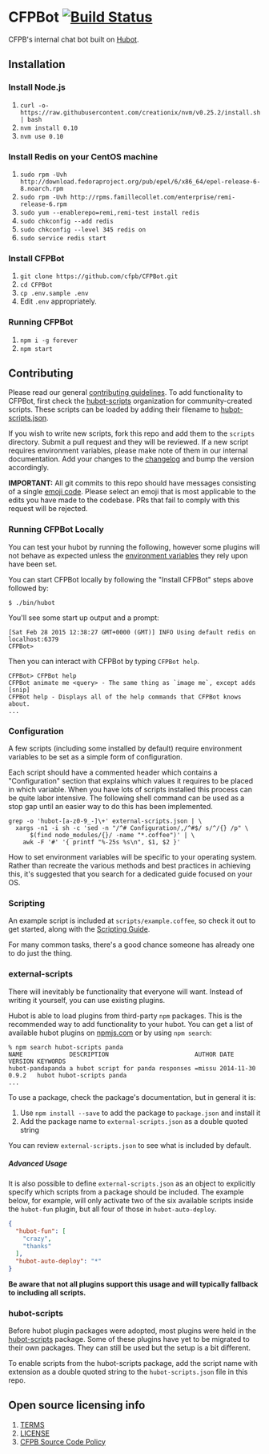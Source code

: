 # CFPBot [![Build Status](https://travis-ci.org/cfpb/CFPBot.svg)](https://travis-ci.org/cfpb/CFPBot)

CFPB's internal chat bot built on [Hubot](http://hubot.github.com).

## Installation

### Install Node.js

1. `curl -o- https://raw.githubusercontent.com/creationix/nvm/v0.25.2/install.sh | bash`
1. `nvm install 0.10`
1. `nvm use 0.10`

### Install Redis on your CentOS machine

1. `sudo rpm -Uvh http://download.fedoraproject.org/pub/epel/6/x86_64/epel-release-6-8.noarch.rpm`
1. `sudo rpm -Uvh http://rpms.famillecollet.com/enterprise/remi-release-6.rpm`
1. `sudo yum --enablerepo=remi,remi-test install redis`
1. `sudo chkconfig --add redis`
1. `sudo chkconfig --level 345 redis on`
1. `sudo service redis start`

### Install CFPBot

1. `git clone https://github.com/cfpb/CFPBot.git`
1. `cd CFPBot`
1. `cp .env.sample .env`
1. Edit `.env` appropriately.

### Running CFPBot

1. `npm i -g forever`
1. `npm start`

## Contributing

Please read our general [contributing guidelines](CONTRIBUTING.md). 
To add functionality to CFPBot, first check the [hubot-scripts](https://github.com/github/hubot-scripts#hubot-scripts) 
organization for community-created scripts.
These scripts can be loaded by adding their filename to [hubot-scripts.json](hubot-scripts.json). 

If you wish to write new scripts, fork this repo and add them to the `scripts` directory. 
Submit a pull request and they will be reviewed. 
If a new script requires environment variables, please make note of them in our internal documentation.
Add your changes to the [changelog](CHANGELOG.md) and bump the version accordingly.

**IMPORTANT:** All git commits to this repo should have messages consisting of a single [emoji code](http://www.emoji-cheat-sheet.com/). 
Please select an emoji that is most applicable to the edits you have made to the codebase. 
PRs that fail to comply with this request will be rejected.

### Running CFPBot Locally

You can test your hubot by running the following, however some plugins will not
behave as expected unless the [environment variables](#configuration) they rely
upon have been set.

You can start CFPBot locally by following the "Install CFPBot" steps above
followed by:

```
$ ./bin/hubot
```

You'll see some start up output and a prompt:

    [Sat Feb 28 2015 12:38:27 GMT+0000 (GMT)] INFO Using default redis on localhost:6379
    CFPBot>

Then you can interact with CFPBot by typing `CFPBot help`.

    CFPBot> CFPBot help
    CFPBot animate me <query> - The same thing as `image me`, except adds [snip]
    CFPBot help - Displays all of the help commands that CFPBot knows about.
    ...

### Configuration

A few scripts (including some installed by default) require environment
variables to be set as a simple form of configuration.

Each script should have a commented header which contains a "Configuration"
section that explains which values it requires to be placed in which variable.
When you have lots of scripts installed this process can be quite labor
intensive. The following shell command can be used as a stop gap until an
easier way to do this has been implemented.

    grep -o 'hubot-[a-z0-9_-]\+' external-scripts.json | \
      xargs -n1 -i sh -c 'sed -n "/^# Configuration/,/^#$/ s/^/{} /p" \
          $(find node_modules/{}/ -name "*.coffee")' | \
        awk -F '#' '{ printf "%-25s %s\n", $1, $2 }'

How to set environment variables will be specific to your operating system.
Rather than recreate the various methods and best practices in achieving this,
it's suggested that you search for a dedicated guide focused on your OS.

### Scripting

An example script is included at `scripts/example.coffee`, so check it out to
get started, along with the [Scripting Guide](scripting-docs).

For many common tasks, there's a good chance someone has already one to do just
the thing.

[scripting-docs]: https://github.com/github/hubot/blob/master/docs/scripting.md

### external-scripts

There will inevitably be functionality that everyone will want. Instead of
writing it yourself, you can use existing plugins.

Hubot is able to load plugins from third-party `npm` packages. This is the
recommended way to add functionality to your hubot. You can get a list of
available hubot plugins on [npmjs.com](npmjs) or by using `npm search`:

    % npm search hubot-scripts panda
    NAME             DESCRIPTION                        AUTHOR DATE       VERSION KEYWORDS
    hubot-pandapanda a hubot script for panda responses =missu 2014-11-30 0.9.2   hubot hubot-scripts panda
    ...


To use a package, check the package's documentation, but in general it is:

1. Use `npm install --save` to add the package to `package.json` and install it
2. Add the package name to `external-scripts.json` as a double quoted string

You can review `external-scripts.json` to see what is included by default.

##### Advanced Usage

It is also possible to define `external-scripts.json` as an object to
explicitly specify which scripts from a package should be included. The example
below, for example, will only activate two of the six available scripts inside
the `hubot-fun` plugin, but all four of those in `hubot-auto-deploy`.

```json
{
  "hubot-fun": [
    "crazy",
    "thanks"
  ],
  "hubot-auto-deploy": "*"
}
```

**Be aware that not all plugins support this usage and will typically fallback
to including all scripts.**

[npmjs]: https://www.npmjs.com

### hubot-scripts

Before hubot plugin packages were adopted, most plugins were held in the
[hubot-scripts][hubot-scripts] package. Some of these plugins have yet to be
migrated to their own packages. They can still be used but the setup is a bit
different.

To enable scripts from the hubot-scripts package, add the script name with
extension as a double quoted string to the `hubot-scripts.json` file in this
repo.

[hubot-scripts]: https://github.com/github/hubot-scripts

## Open source licensing info

1. [TERMS](TERMS.md)
2. [LICENSE](LICENSE)
3. [CFPB Source Code Policy](https://github.com/cfpb/source-code-policy/)

